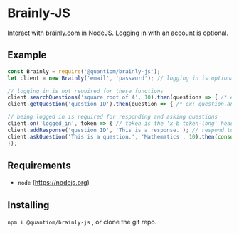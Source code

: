 # Brainly-JS
Interact with [brainly.com](https://brainly.com) in NodeJS.
Logging in with an account is optional.

## Example
```js
const Brainly = require('@quantiom/brainly-js');
let client = new Brainly('email', 'password'); // logging in is optional

// logging in is not required for these functions
client.searchQuestions('square root of 4', 10).then(questions => { /* ex: question.answers */ });
client.getQuestion('question ID').then(question => { /* ex: question.answers */ });

// being logged in is required for responding and asking questions
client.on('logged_in', token => { // token is the 'x-b-token-long' header used for authorization in requests
client.addResponse('question ID', 'This is a response.'); // respond to a question
client.askQuestion('This is a question.', 'Mathematics', 10).then(console.log); // ask a question for 10 points in the Mathematics category
});
```

## Requirements
- `node` (https://nodejs.org)

## Installing
`npm i @quantiom/brainly-js` , or clone the git repo.